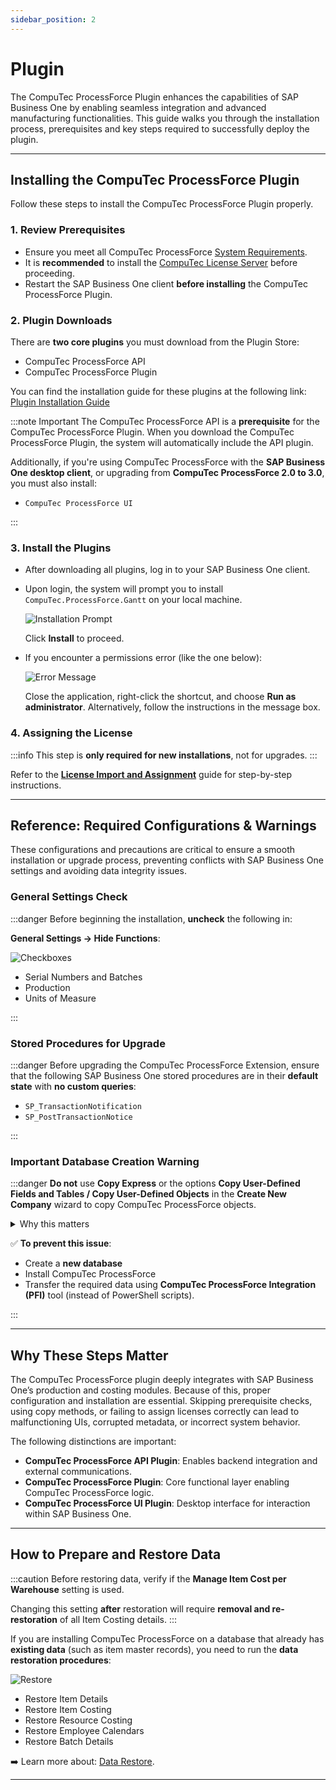 ```yaml
---
sidebar_position: 2
---
```


# Plugin

The CompuTec ProcessForce Plugin enhances the capabilities of SAP Business One by enabling seamless integration and advanced manufacturing functionalities. This guide walks you through the installation process, prerequisites and key steps required to successfully deploy the plugin.

---

## Installing the CompuTec ProcessForce Plugin

Follow these steps to install the CompuTec ProcessForce Plugin properly.

### 1. Review Prerequisites

- Ensure you meet all CompuTec ProcessForce [System Requirements](../../system-requirements.md).
- It is **recommended** to install the [CompuTec License Server](./license-server) before proceeding.
- Restart the SAP Business One client **before installing** the CompuTec ProcessForce Plugin.

### 2. Plugin Downloads

There are **two core plugins** you must download from the Plugin Store:

- CompuTec ProcessForce API
- CompuTec ProcessForce Plugin

You can find the installation guide for these plugins at the following link: [Plugin Installation Guide](https://learn.computec.one/docs/appengine/administrators-guide/configuration-and-administration/plugins/overview)

:::note Important
The CompuTec ProcessForce API is a **prerequisite** for the CompuTec ProcessForce Plugin. When you download the CompuTec ProcessForce Plugin, the system will automatically include the API plugin.

Additionally, if you're using CompuTec ProcessForce with the **SAP Business One desktop client**, or upgrading from **CompuTec ProcessForce 2.0 to 3.0**, you must also install:

- `CompuTec ProcessForce UI`

:::

### 3. Install the Plugins

- After downloading all plugins, log in to your SAP Business One client.
- Upon login, the system will prompt you to install `CompuTec.ProcessForce.Gantt` on your local machine.

    ![Installation Prompt](./media/extension/installation-prompt.png)

    Click **Install** to proceed.

- If you encounter a permissions error (like the one below):

    ![Error Message](./media/extension/error-message.png)

    Close the application, right-click the shortcut, and choose **Run as administrator**. Alternatively, follow the instructions in the message box.

### 4. Assigning the License

:::info
This step is **only required for new installations**, not for upgrades.
:::

Refer to the [**License Import and Assignment**](../../licensing/license-import-assignment.md) guide for step-by-step instructions.

---

## Reference: Required Configurations & Warnings

These configurations and precautions are critical to ensure a smooth installation or upgrade process, preventing conflicts with SAP Business One settings and avoiding data integrity issues.

### General Settings Check

:::danger
Before beginning the installation, **uncheck** the following in:

**General Settings → Hide Functions**:

![Checkboxes](./media/extension/general-settings-unchecked.webp)

- Serial Numbers and Batches
- Production
- Units of Measure

:::

### Stored Procedures for Upgrade

:::danger
Before upgrading the CompuTec ProcessForce Extension, ensure that the following SAP Business One stored procedures are in their **default state** with **no custom queries**:

- `SP_TransactionNotification`
- `SP_PostTransactionNotice`

:::

### Important Database Creation Warning

:::danger
**Do not** use **Copy Express** or the options **Copy User-Defined Fields and Tables / Copy User-Defined Objects** in the **Create New Company** wizard to copy CompuTec ProcessForce objects.

<details>
<summary>Why this matters</summary>
Using these methods results in improper assignment of `EditType` fields in CompuTec ProcessForce structures - leaving them as `NULL`. This is due to a bug in SAP Business One that affects DateTime fields when new databases are created using copy methods.
</details>

✅ **To prevent this issue**:

- Create a **new database**
- Install CompuTec ProcessForce
- Transfer the required data using **CompuTec ProcessForce Integration (PFI)** tool (instead of PowerShell scripts).

:::

---

## Why These Steps Matter

The CompuTec ProcessForce plugin deeply integrates with SAP Business One’s production and costing modules. Because of this, proper configuration and installation are essential. Skipping prerequisite checks, using copy methods, or failing to assign licenses correctly can lead to malfunctioning UIs, corrupted metadata, or incorrect system behavior.

The following distinctions are important:

- **CompuTec ProcessForce API Plugin**: Enables backend integration and external communications.
- **CompuTec ProcessForce Plugin**: Core functional layer enabling CompuTec ProcessForce logic.
- **CompuTec ProcessForce UI Plugin**: Desktop interface for interaction within SAP Business One.

---

## How to Prepare and Restore Data

:::caution
Before restoring data, verify if the **Manage Item Cost per Warehouse** setting is used.

Changing this setting **after** restoration will require **removal and re-restoration** of all Item Costing details.
:::

If you are installing CompuTec ProcessForce on a database that already has **existing data** (such as item master records), you need to run the **data restoration procedures**:

![Restore](./media/extension/restore.webp)

- Restore Item Details
- Restore Item Costing
- Restore Resource Costing
- Restore Employee Calendars
- Restore Batch Details

➡️ Learn more about: [Data Restore](../../../user-guide/system-initialization/data-restore.md).

---
